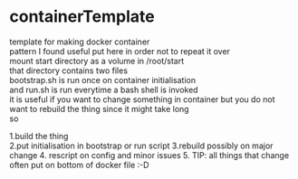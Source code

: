 # containerTemplate
template for making docker container               
pattern I found useful put here in order not to repeat it over               
mount start directory as a volume in /root/start         
that directory contains two files      
bootstrap.sh is run once on container initialisation          
and run.sh is run everytime a bash shell is invoked        
it is useful if you want to change something in container but you do not want to rebuild the thing since it might take long    
so          
       
1.build the thing       
2.put initialisation in bootstrap or run script
3.rebuild possibly on major change
4. rescript on config and minor issues
5. TIP: all things that change often put on bottom of docker file :-D
